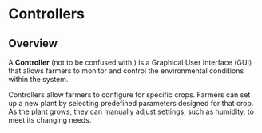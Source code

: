 # Controllers

## Overview

A **Controller** (not to be confused with [](Matter-Controllers.md)) is a Graphical User Interface (GUI) that allows
farmers to monitor and control the environmental conditions within the system.

Controllers allow farmers to configure [](Orchestrators.md) for specific crops. Farmers can set up a new plant by
selecting predefined parameters designed for that crop. As the plant grows, they can manually adjust settings, such as
humidity, to meet its changing needs.